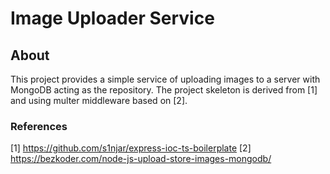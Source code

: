 # Image Uploader Service

## About

This project provides a simple service of uploading images to a server with MongoDB acting as the repository. The project skeleton is derived from [1] and using multer middleware based on [2].

### References

[1] <https://github.com/s1njar/express-ioc-ts-boilerplate>
[2] <https://bezkoder.com/node-js-upload-store-images-mongodb/>
